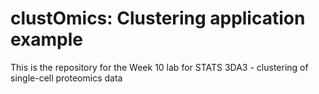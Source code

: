 # clustOmics: Clustering application example
This is the repository for the Week 10 lab for STATS 3DA3 - clustering of single-cell proteomics data
